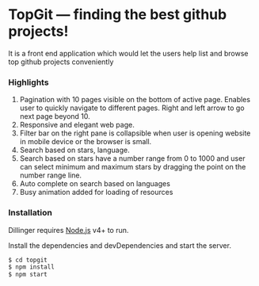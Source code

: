 # TopGit — finding the best github projects!

It is a front end application which would let the users help list and browse top github projects conveniently

### Highlights
1. Pagination with 10 pages visible on the bottom of active page. Enables user to quickly navigate to different pages.  Right and left arrow to go next page beyond 10.
2. Responsive and elegant web page. 
3. Filter bar on the right pane is collapsible when user is opening website in mobile device or the browser is small. 
4. Search based on stars, language.
5. Search based on stars have a number range from 0 to 1000 and user can select minimum and maximum stars by dragging the point on the number range line.
6. Auto complete on search based on languages
7. Busy animation added for loading of resources

### Installation

Dillinger requires [Node.js](https://nodejs.org/) v4+ to run.

Install the dependencies and devDependencies and start the server.

```sh
$ cd topgit
$ npm install
$ npm start
```
